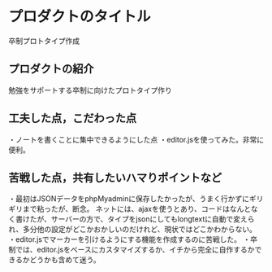 # プロダクトのタイトル
卒制プロトタイプ作成
## プロダクトの紹介
勉強をサポートする卒制に向けたプロトタイプ作り

## 工夫した点，こだわった点
・ノートを書くことに集中できるようにした点
・editor.jsを使ってみた。非常に便利。

## 苦戦した点，共有したいハマりポイントなど
・最初はJSONデータをphpMyadminに保存したかったが、うまく行かずにギリギリまで粘ったが、断念。
ネットには、ajaxを使うとあり、コードはなんとなく書けたが、サーバーの方で、タイプをjsonにしてもlongtextに自動で変えられ、多分他の設定がどこかおかしいのだけれど、現状ではどこかわからない。
・editor.jsでマーカーを引けるようにする機能を作成するのに苦戦した。
・卒制では、editor.jsをベースにカスタマイズするか、イチから完全に自作するかできるかどうかも含めて迷う。